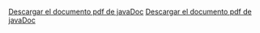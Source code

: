 [Descargar el documento pdf de javaDoc](https://github.com/CesiaTri/Juego-piedra-papel-o-tijeras/blob/master/javadoc.pdf)
[Descargar el documento pdf de javaDoc](https://github.com/CesiaTri/Juego-piedra-papel-o-tijeras/blob/master/Resumen%20javadoc.pdf)
